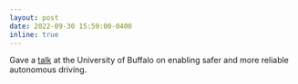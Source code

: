 ```yaml
---
layout: post
date: 2022-09-30 15:59:00-0400
inline: true
---
```


Gave a [talk](https://calendar.buffalo.edu/event/computer-science-upbeat-speaker--making-autonomous-driving-more--reliable-with-live-3d-digital-twins/) at the University of Buffalo on enabling safer and more reliable autonomous driving.